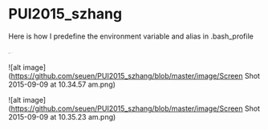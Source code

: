 # PUI2015_szhang
Here is how I predefine the environment variable and alias in .bash_profile

<img src="https://github.com/seuen/PUI2015_szhang/blob/master/image/Screen Shot 2015-09-09 at 10.34.57 am.png" alt="Drawing" style="width: 10px;length: 8px"/>

![alt image](https://github.com/seuen/PUI2015_szhang/blob/master/image/Screen Shot 2015-09-09 at 10.34.57 am.png)


![alt image](https://github.com/seuen/PUI2015_szhang/blob/master/image/Screen Shot 2015-09-09 at 10.35.23 am.png)
